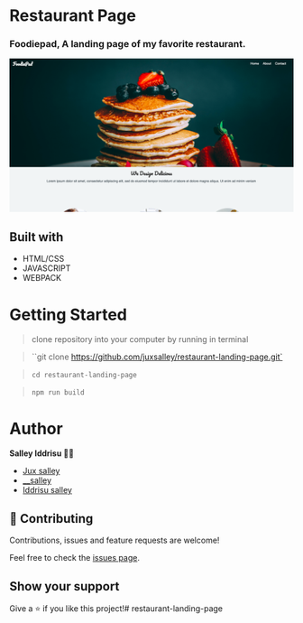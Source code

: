 # Restaurant Page

### Foodiepad, A landing page of my favorite restaurant.  

![](./screenshot.png)


## Built with


- HTML/CSS
- JAVASCRIPT
- WEBPACK



# Getting Started

> clone repository into your computer by running in terminal

> ``git clone https://github.com/juxsalley/restaurant-landing-page.git`

> ``cd restaurant-landing-page``

> `` npm run build ``


# Author 
**Salley Iddrisu 👨‍💻**
- [Jux salley](https://github.com/juxsalley)
- [__salley](https://twitter.com/__salley)
- [Iddrisu salley](https://www.linkedin.com/in/dev-salley/)

## 🤝 Contributing

Contributions, issues and feature requests are welcome!

Feel free to check the [issues page](https://github.com/juxsalley/restaurant-landing-page/issues).

## Show your support
Give a ⭐️ if you like this project!# restaurant-landing-page
